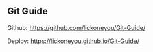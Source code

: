 ## Git Guide

Github: https://github.com/lickoneyou/Git-Guide/

Deploy: https://lickoneyou.github.io/Git-Guide/
